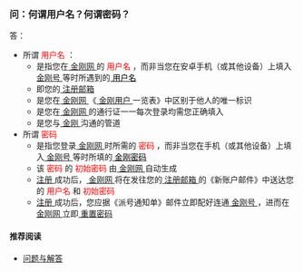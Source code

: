 ### 问：何谓用户名？何谓密码？
答：
- 所谓<font color="Red"> 用户名 </font>：
  - 是指您在[ 金刚网 ](https://a2zitpro.github.io/web/金刚中文网)的<font color="Red"> 用户名 </font>，而非当您在安卓手机（或其他设备）上填入[ 金刚号 ](https://a2zitpro.github.io/web/金刚号)等时所遇到的[<font color="Black"> 用户名 </font>](https://a2zitpro.github.io/web/金刚号)
  - 即您的[ 注册邮箱 ](https://a2zitpro.github.io/web/注册邮箱)
  - 是您在[ 金刚网 ](https://a2zitpro.github.io/web/金刚中文网)《[ 金刚用户 ](https://a2zitpro.github.io/web/金刚用户)一览表》中区别于他人的唯一标识
  - 是您在[ 金刚网 ](https://a2zitpro.github.io/web/金刚中文网)的通行证一一每次登录均需您正确填入
  - 是您与[ 金刚 ](https://a2zitpro.github.io/web/金刚公司)沟通的管道
- 所谓<font color="Red"> 密码 </font>
  - 是指您登录[ 金刚网 ](https://a2zitpro.github.io/web/金刚中文网)时所需的<font color="Red"> 密码 </font>，而非当您在手机（或其他设备）上填入[ 金刚号 ](https://a2zitpro.github.io/web/金刚号)等时所填的[ <font color="Black"> 金刚密码 </font> ](https://a2zitpro.github.io/web/金刚号的配套参数)
  - 该<font color="Red"> 密码  </font>的<font color="Red"> 初始密码 </font>由[ 金刚网 ](https://a2zitpro.github.io/web/金刚中文网)自动生成
  - [ 注册 ](https://a2zitpro.github.io/web/l2_reg)成功后，[ 金刚网 ](https://a2zitpro.github.io/web/金刚中文网)将在发往您的[ 注册邮箱 ](https://a2zitpro.github.io/web/注册邮箱)的《新账户邮件》中送达您的<font color="Red"> 用户名 </font>和<font color="Red"> 初始密码 </font>
  - [ 注册 ](https://a2zitpro.github.io/web/l2_reg)成功后，您应据《派号通知单》邮件立即配好连通[ 金刚号 ](https://a2zitpro.github.io/web/金刚号)，进而在[ 金刚网 ](https://a2zitpro.github.io/web/金刚中文网)立即[ 重置密码 ](https://a2zitpro.github.io/web/重置密码)


#### 推荐阅读
- [ 问题与解答 ](https://a2zitpro.github.io/web/问题与解答)
